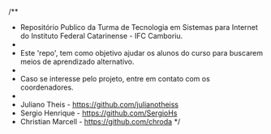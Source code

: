 /**
 * Repositório Publico da Turma de Tecnologia em Sistemas para Internet do Instituto Federal Catarinense - IFC Camboriu.
 * 
 * Este 'repo', tem como objetivo ajudar os alunos do curso para buscarem meios de aprendizado alternativo.
 * 
 * Caso se interesse pelo projeto, entre em contato com os coordenadores.
 * 
 * Juliano Theis		- https://github.com/julianotheiss
 * Sergio Henrique		- https://github.com/SergioHs
 * Christian Marcell	- https://github.com/chroda
 */

